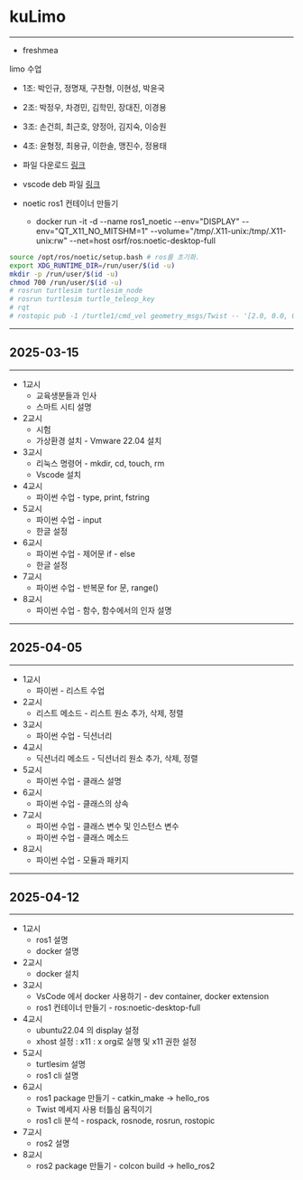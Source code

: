 # kuLimo

---

- freshmea

limo 수업

- 1조: 박인규, 정명재, 구찬형, 이현성, 박윤국
- 2조: 박정우, 차경민, 김학민, 장대진, 이경용
- 3조: 손건희, 최근호, 양정아, 김지숙, 이승원
- 4조: 윤형정, 최용규, 이한솔, 맹진수, 정용태

- 파일 다운로드
[링크](https://drive.google.com/file/d/1twlHYAgrWeLSQRO_vHy68lJxr-n1qIWl/view?usp=sharing)

- vscode deb 파일
[링크](https://drive.google.com/file/d/1We4ILpw1NTzpspkflSpvdZikvyApTxn0/view?usp=sharing)

- noetic ros1 컨테이너 만들기
  - docker run -it -d --name ros1_noetic --env="DISPLAY" --env="QT_X11_NO_MITSHM=1" --volume="/tmp/.X11-unix:/tmp/.X11-unix:rw" --net=host osrf/ros:noetic-desktop-full

```bash
source /opt/ros/noetic/setup.bash # ros를 초기화.
export XDG_RUNTIME_DIR=/run/user/$(id -u)
mkdir -p /run/user/$(id -u)
chmod 700 /run/user/$(id -u)
# rosrun turtlesim turtlesim_node
# rosrun turtlesim turtle_teleop_key
# rqt
# rostopic pub -1 /turtle1/cmd_vel geometry_msgs/Twist -- '[2.0, 0.0, 0.0]' '[0.0, 0.0, 1.8]'
```

---

## 2025-03-15

---

- 1교시
  - 교육생분들과 인사
  - 스마트 시티 설명
- 2교시
  - 시험
  - 가상환경 설치 - Vmware 22.04 설치
- 3교시
  - 리눅스 명령어 - mkdir, cd, touch, rm
  - Vscode 설치
- 4교시
  - 파이썬 수업 - type, print, fstring
- 5교시
  - 파이썬 수업 - input
  - 한글 설정
- 6교시
  - 파이썬 수업 - 제어문 if - else
  - 한글 설정
- 7교시
  - 파이썬 수업 - 반복문 for 문, range()
- 8교시
  - 파이썬 수업 - 함수, 함수에서의 인자 설명

---

## 2025-04-05

---

- 1교시
  - 파이썬 - 리스트 수업
- 2교시
  - 리스트 메소드 - 리스트 원소 추가, 삭제, 정렬
- 3교시
  - 파이썬 수업 - 딕션너리
- 4교시
  - 딕션너리 메소드 - 딕션너리 원소 추가, 삭제, 정렬
- 5교시
  - 파이썬 수업 - 클래스 설명
- 6교시
  - 파이썬 수업 - 클래스의 상속
- 7교시
  - 파이썬 수업 - 클래스 변수 및 인스턴스 변수
  - 파이썬 수업 - 클래스 메소드
- 8교시
  - 파이썬 수업 - 모듈과 패키지

---

## 2025-04-12

---

- 1교시
  - ros1 설명
  - docker 설명
- 2교시
  - docker 설치
- 3교시
  - VsCode 에서 docker 사용하기 - dev container, docker extension
  - ros1 컨테이너 만들기 - ros:noetic-desktop-full
- 4교시
  - ubuntu22.04 의 display 설정
  - xhost 설정 : x11 : x org로 실행 및 x11 권한 설정
- 5교시
  - turtlesim 설명
  - ros1 cli 설명
- 6교시
  - ros1 package 만들기 - catkin_make -> hello_ros
  - Twist 메세지 사용 터틀심 움직이기
  - ros1 cli 분석 - rospack, rosnode, rosrun, rostopic
- 7교시
  - ros2 설명
- 8교시
  - ros2 package 만들기 - colcon build -> hello_ros2
